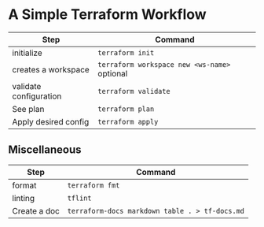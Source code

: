 # A Simple Terraform Workflow

Step | Command |
---------|----------|
initialize | `terraform init` |
creates a workspace | `terraform workspace new <ws-name>` optional |
validate configuration | `terraform validate` |
See plan | `terraform plan` |
Apply desired config | `terraform apply` |

## Miscellaneous

Step | Command |
---------|----------|
format  | `terraform fmt` |
linting | `tflint` |
Create a doc | `terraform-docs markdown table . > tf-docs.md` |
